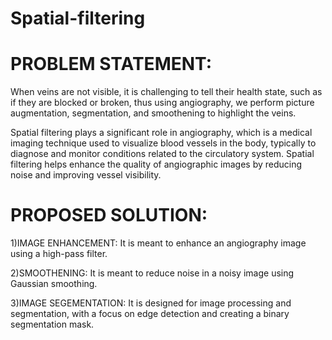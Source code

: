 # Spatial-filtering
# PROBLEM STATEMENT:

When veins are not visible, it is challenging to tell their health state, such as if they are blocked or broken, thus using angiography, we perform picture augmentation, segmentation, and smoothening to highlight the veins.

Spatial filtering plays a significant role in angiography, which is a medical imaging technique used to visualize blood vessels in the body, typically to diagnose and monitor conditions related to the circulatory system. Spatial filtering helps enhance the quality of angiographic images by reducing noise and improving vessel visibility.


 # PROPOSED SOLUTION:

1)IMAGE ENHANCEMENT: It is meant to enhance an angiography image using a high-pass filter.

2)SMOOTHENING: It is meant to reduce noise in a noisy image using Gaussian smoothing.

3)IMAGE SEGEMENTATION: It is designed for image processing and segmentation, with a focus on edge detection and creating a binary segmentation mask.
